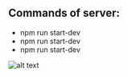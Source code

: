 Commands of server: 
------
- npm run start-dev
- npm run start-dev
- npm run start-dev

![alt text][logo]

[logo]: https://raw.githubusercontent.com/kiselyou/galaxy/master/src/img/iron-war.ico, "IronWar"